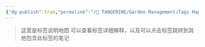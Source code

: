 ```yaml
---
{"dg-publish":true,"permalink":"/🍊 TANGERINE/Garden Management/Tags Map/","noteIcon":"signpost","created":"2024-11-05T22:59:43.059+08:00","updated":"2025-08-17T16:02:14.804+08:00"}
---
```


>这里是标签说明地图
可以查看标签详细解释，以及可以点击标签跳转到其他包含此标签的笔记